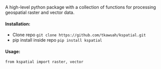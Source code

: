 A high-level python package with a collection of functions for processing geospatial raster and vector data.

#### Installation:
- Clone repo `git clone https://github.com/tkawuah/kspatial.git`
- pip install inside repo `pip install kspatial`

#### Usage:
`from kspatial import raster, vector`
